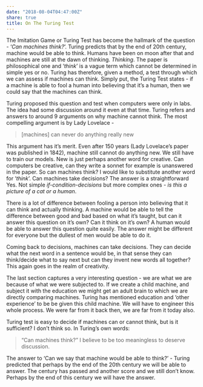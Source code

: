 ```yaml
---
date: "2018-08-04T04:47:00Z"
share: true
title: On The Turing Test
---
```


The Imitation Game or Turing Test has become the hallmark of the question - ‘*Can machines think?*’. Turing predicts that by the end of 20th century, machine would be able to think. Humans have been on moon after that and machines are still at the dawn of thinking. *Thinking*. The paper is philosophical one and ‘*think*’ is a vague term which cannot be determined in simple yes or no. Turing has therefore, given a method, a test through which we can assess if machines can think. Simply put, the Turing Test states - if a machine is able to fool a human into believing that it’s a human, then we could say that the machines can think.

Turing proposed this question and test when computers were only in labs. The idea had some discussion around it even at that time. Turing refers and answers to around 9 arguments on why machine cannot think. The most compelling argument is by Lady Lovelace -
> [machines] can never do anything really new

This argument has it’s merit. Even after 150 years (Lady Lovelace’s paper was published in 1842), machine still cannot do anything new. We still have to train our models. New is just perhaps another word for creative. Can computers be creative, can they write a sonnet for example is unanswered in the paper.
So can machines think? I would like to substitute another word for ‘*think*’. Can machines take decisions? The answer is a straightforward Yes. Not simple *if-condition-decisions* but more complex ones - *is this a picture of a cat or a human*.

There is a lot of difference between fooling a person into believing that it can think and actually thinking. A machine would be able to tell the difference between good and bad based on what it’s taught, but can it answer this question on it’s own? Can it think on it’s own? A human would be able to answer this question quite easily. The answer might be different for everyone but the dullest of men would be able to do it.

Coming back to decisions, machines can take decisions. They can decide what the next word in a sentence would be, in that sense they can think/decide what to say next but can they invent new words all together? This again goes in the realm of creativity.

The last section captures a very interesting question - we are what we are because of what we were subjected to. If we create a child machine, and subject it with the education we might get an adult brain to which we are directly comparing machines. Turing has mentioned education and ‘other experience’ to be be given this child machine. We will have to engineer this whole process. We were far from it back then, we are far from it today also.

Turing test is easy to decide if machines can or cannot think, but is it sufficient? I don’t think so. In Turing’s own words:
>“Can machines think?” I believe to be too meaningless to deserve discussion.

The answer to ‘Can we say that machine would be able to think?’ - Turing predicted that perhaps by the end of the 20th century we will be able to answer. The century has passed and another score and we still don’t know. Perhaps by the end of this century we will have the answer.

